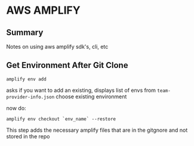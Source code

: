 # AWS AMPLIFY

## Summary

Notes on using aws amplify sdk's, cli, etc

## Get Environment After Git Clone

```console
amplify env add
```

asks if you want to add an existing, displays list of envs from `team-provider-info.json`
choose existing environment

now do:

```console
amplify env checkout `env_name` --restore
```

This step adds the necessary amplify files that are in the gitgnore and not stored in the repo
